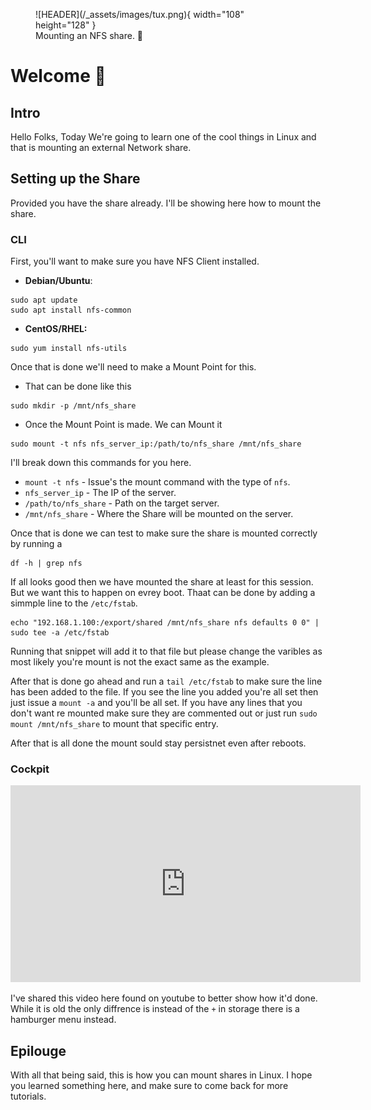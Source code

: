 <figure markdown="span">
![HEADER](/_assets/images/tux.png){ width="108" height="128" }
<figcaption> Mounting an NFS share. 🚀 </figcaption>
</figure>


# Welcome :wave:


## Intro

Hello Folks, Today We're going to learn one of the cool things in Linux and that is mounting an external Network share.


## Setting up the Share

Provided you have the share already. I'll be showing here how to mount the share.

### CLI

First, you'll want to make sure you have NFS Client installed.

- **Debian/Ubuntu**:

```shell
sudo apt update
sudo apt install nfs-common
```

- **CentOS/RHEL:**

```shell
sudo yum install nfs-utils
```

Once that is done we'll need to make a Mount Point for this.

- That can be done like this

```shell
sudo mkdir -p /mnt/nfs_share
```
- Once the Mount Point is made. We can Mount it

```shell
sudo mount -t nfs nfs_server_ip:/path/to/nfs_share /mnt/nfs_share
```
I'll break down this commands for you here.

- `mount -t nfs` - Issue's the mount command with the type of `nfs`.
- `nfs_server_ip` - The IP of the server.
- `/path/to/nfs_share` - Path on the target server.
- `/mnt/nfs_share` - Where the Share will be mounted on the server.

Once that is done we can test to make sure the share is mounted correctly by running a

```shell
df -h | grep nfs
```
If all looks good then we have mounted the share at least for this session. But we want this to happen on evrey boot. Thaat can be done by adding a simmple line to the `/etc/fstab`.

```shell
echo "192.168.1.100:/export/shared /mnt/nfs_share nfs defaults 0 0" | sudo tee -a /etc/fstab
```

Running that snippet will add it to that file but please change the varibles as most likely you're mount is not the exact same as the example.

After that is done go ahead and run a `tail /etc/fstab` to make sure the line has been added to the file. If you see the line you added you're all set then just issue a `mount -a` and you'll be all set. If you have any lines that you don't want re mounted make sure they are commented out or just run `sudo mount /mnt/nfs_share` to mount that specific entry.

After that is all done the mount sould stay persistnet even after reboots.

### Cockpit

<iframe width="560" height="315" src="https://www.youtube.com/embed/PGCBda3Le9Y?si=ccmR-BPg5JssM-1Q" title="YouTube video player" frameborder="0" allow="accelerometer; autoplay; clipboard-write; encrypted-media; gyroscope; picture-in-picture; web-share" referrerpolicy="strict-origin-when-cross-origin" allowfullscreen></iframe>

I've shared this video here found on youtube to better show how it'd done. While it is old the only diffrence is instead of the `+` in storage there is a hamburger menu instead.


## Epilouge
With all that being said, this is how you can mount shares in Linux. I hope you learned something here, and make sure to come back for more tutorials.









